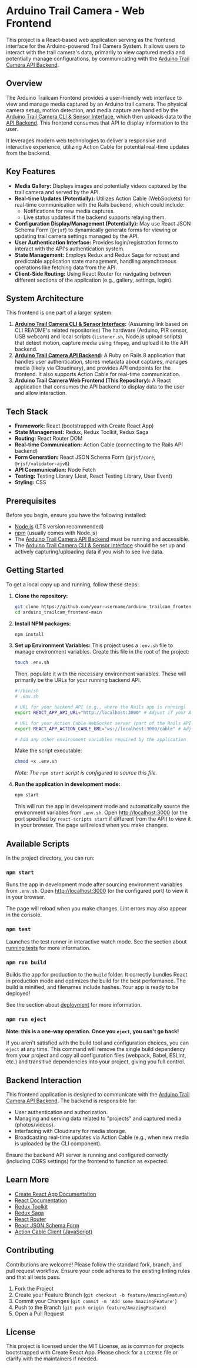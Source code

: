 # Arduino Trail Camera - Web Frontend

This project is a React-based web application serving as the frontend interface for the Arduino-powered Trail Camera System. It allows users to interact with the trail camera's data, primarily to view captured media and potentially manage configurations, by communicating with the [Arduino Trail Camera API Backend](https://github.com/voscarmv/arduino_trailcam_api).

## Overview

The Arduino Trailcam Frontend provides a user-friendly web interface to view and manage media captured by an Arduino trail camera. The physical camera setup, motion detection, and media capture are handled by the [Arduino Trail Camera CLI & Sensor Interface](https://github.com/voscarmv/arduino_trailcam_cli), which then uploads data to the [API Backend](https://github.com/voscarmv/arduino_trailcam_api). This frontend consumes that API to display information to the user.

It leverages modern web technologies to deliver a responsive and interactive experience, utilizing Action Cable for potential real-time updates from the backend.

## Key Features

*   **Media Gallery:** Displays images and potentially videos captured by the trail camera and served by the API.
*   **Real-time Updates (Potentially):** Utilizes Action Cable (WebSockets) for real-time communication with the Rails backend, which could include:
    *   Notifications for new media captures.
    *   Live status updates if the backend supports relaying them.
*   **Configuration Display/Management (Potentially):** May use React JSON Schema Form (`@rjsf`) to dynamically generate forms for viewing or updating trail camera settings managed by the API.
*   **User Authentication Interface:** Provides login/registration forms to interact with the API's authentication system.
*   **State Management:** Employs Redux and Redux Saga for robust and predictable application state management, handling asynchronous operations like fetching data from the API.
*   **Client-Side Routing:** Using React Router for navigating between different sections of the application (e.g., gallery, settings, login).

## System Architecture

This frontend is one part of a larger system:

1.  **[Arduino Trail Camera CLI & Sensor Interface](https://github.com/voscarmv/arduino_trailcam_cli):** (Assuming link based on CLI README's related repositories) The hardware (Arduino, PIR sensor, USB webcam) and local scripts (`listener.sh`, Node.js upload scripts) that detect motion, capture media using `ffmpeg`, and upload it to the API backend.
2.  **[Arduino Trail Camera API Backend](https://github.com/voscarmv/arduino_trailcam_api):** A Ruby on Rails 8 application that handles user authentication, stores metadata about captures, manages media (likely via Cloudinary), and provides API endpoints for the frontend. It also supports Action Cable for real-time communication.
3.  **Arduino Trail Camera Web Frontend (This Repository):** A React application that consumes the API backend to display data to the user and allow interaction.

## Tech Stack

*   **Framework:** React (bootstrapped with Create React App)
*   **State Management:** Redux, Redux Toolkit, Redux Saga
*   **Routing:** React Router DOM
*   **Real-time Communication:** Action Cable (connecting to the Rails API backend)
*   **Form Generation:** React JSON Schema Form (`@rjsf/core`, `@rjsf/validator-ajv8`)
*   **API Communication:** Node Fetch
*   **Testing:** Testing Library (Jest, React Testing Library, User Event)
*   **Styling:** CSS

## Prerequisites

Before you begin, ensure you have the following installed:

*   [Node.js](https://nodejs.org/) (LTS version recommended)
*   [npm](https://www.npmjs.com/) (usually comes with Node.js)
*   The [Arduino Trail Camera API Backend](https://github.com/voscarmv/arduino_trailcam_api) must be running and accessible.
*   The [Arduino Trail Camera CLI & Sensor Interface](https://github.com/voscarmv/arduino_trailcam_cli) should be set up and actively capturing/uploading data if you wish to see live data.

## Getting Started

To get a local copy up and running, follow these steps:

1.  **Clone the repository:**
    ```bash
    git clone https://github.com/your-username/arduino_trailcam_frontend-main.git
    cd arduino_trailcam_frontend-main
    ```

2.  **Install NPM packages:**
    ```bash
    npm install
    ```

3.  **Set up Environment Variables:**
    This project uses a `.env.sh` file to manage environment variables. Create this file in the root of the project:
    ```bash
    touch .env.sh
    ```
    Then, populate it with the necessary environment variables. These will primarily be the URLs for your running backend API.
    ```sh
    #!/bin/sh
    # .env.sh

    # URL for your backend API (e.g., where the Rails app is running)
    export REACT_APP_API_URL="http://localhost:3000" # Adjust if your API runs elsewhere

    # URL for your Action Cable WebSocket server (part of the Rails API)
    export REACT_APP_ACTION_CABLE_URL="ws://localhost:3000/cable" # Adjust if your API runs elsewhere

    # Add any other environment variables required by the application
    ```
    Make the script executable:
    ```bash
    chmod +x .env.sh
    ```
    *Note: The `npm start` script is configured to source this file.*

4.  **Run the application in development mode:**
    ```bash
    npm start
    ```
    This will run the app in development mode and automatically source the environment variables from `.env.sh`.
    Open [http://localhost:3000](http://localhost:3000) (or the port specified by `react-scripts start` if different from the API) to view it in your browser. The page will reload when you make changes.

## Available Scripts

In the project directory, you can run:

### `npm start`

Runs the app in development mode after sourcing environment variables from `.env.sh`.
Open [http://localhost:3000](http://localhost:3000) (or the configured port) to view it in your browser.

The page will reload when you make changes. Lint errors may also appear in the console.

### `npm test`

Launches the test runner in interactive watch mode. See the section about [running tests](https://facebook.github.io/create-react-app/docs/running-tests) for more information.

### `npm run build`

Builds the app for production to the `build` folder. It correctly bundles React in production mode and optimizes the build for the best performance. The build is minified, and filenames include hashes. Your app is ready to be deployed!

See the section about [deployment](https://facebook.github.io/create-react-app/docs/deployment) for more information.

### `npm run eject`

**Note: this is a one-way operation. Once you `eject`, you can't go back!**

If you aren't satisfied with the build tool and configuration choices, you can `eject` at any time. This command will remove the single build dependency from your project and copy all configuration files (webpack, Babel, ESLint, etc.) and transitive dependencies into your project, giving you full control.

## Backend Interaction

This frontend application is designed to communicate with the [Arduino Trail Camera API Backend](https://github.com/voscarmv/arduino_trailcam_api). The backend is responsible for:

*   User authentication and authorization.
*   Managing and serving data related to "projects" and captured media (photos/videos).
*   Interfacing with Cloudinary for media storage.
*   Broadcasting real-time updates via Action Cable (e.g., when new media is uploaded by the CLI component).

Ensure the backend API server is running and configured correctly (including CORS settings) for the frontend to function as expected.

## Learn More

*   [Create React App Documentation](https://facebook.github.io/create-react-app/docs/getting-started)
*   [React Documentation](https://reactjs.org/)
*   [Redux Toolkit](https://redux-toolkit.js.org/)
*   [Redux Saga](https://redux-saga.js.org/)
*   [React Router](https://reactrouter.com/)
*   [React JSON Schema Form](https://rjsf-team.github.io/react-jsonschema-form/)
*   [Action Cable Client (JavaScript)](https://guides.rubyonrails.org/action_cable_overview.html#client-side-javascript)

## Contributing

Contributions are welcome! Please follow the standard fork, branch, and pull request workflow. Ensure your code adheres to the existing linting rules and that all tests pass.

1.  Fork the Project
2.  Create your Feature Branch (`git checkout -b feature/AmazingFeature`)
3.  Commit your Changes (`git commit -m 'Add some AmazingFeature'`)
4.  Push to the Branch (`git push origin feature/AmazingFeature`)
5.  Open a Pull Request

## License

This project is licensed under the MIT License, as is common for projects bootstrapped with Create React App. Please check for a `LICENSE` file or clarify with the maintainers if needed.
